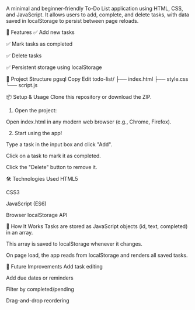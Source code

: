A minimal and beginner-friendly To-Do List application using HTML, CSS, and JavaScript. It allows users to add, complete, and delete tasks, with data saved in localStorage to persist between page reloads.

🚀 Features
✅ Add new tasks

✅ Mark tasks as completed

✅ Delete tasks

✅ Persistent storage using localStorage

📂 Project Structure
pgsql
Copy
Edit
todo-list/
├── index.html
├── style.css
└── script.js

📦 Setup & Usage
Clone this repository or download the ZIP.

1. Open the project:

Open index.html in any modern web browser (e.g., Chrome, Firefox).

2. Start using the app!

Type a task in the input box and click "Add".

Click on a task to mark it as completed.

Click the "Delete" button to remove it.

   🛠 Technologies Used
HTML5

CSS3

JavaScript (ES6)

Browser localStorage API

🧠 How It Works
Tasks are stored as JavaScript objects (id, text, completed) in an array.

This array is saved to localStorage whenever it changes.

On page load, the app reads from localStorage and renders all saved tasks.

📌 Future Improvements
 Add task editing

 Add due dates or reminders

 Filter by completed/pending

 Drag-and-drop reordering
